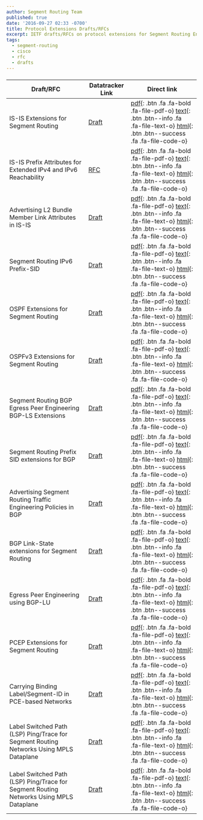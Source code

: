 ```yaml
---
author: Segment Routing Team
published: true
date: '2016-09-27 02:33 -0700'
title: Protocol Extensions Drafts/RFCs
excerpt: IETF drafts/RFCs on protocol extensions for Segment Routing Enablement.
tags:
  - segment-routing
  - cisco
  - rfc
  - drafts
---
```

<h3 class="archive-subtitle"></h3>
  
[draft-rfc-1-link]: https://datatracker.ietf.org/doc/draft-ietf-isis-segment-routing-extensions/
[draft-rfc-1-pdf]: https://tools.ietf.org/pdf/draft-ietf-isis-segment-routing-extensions-07.pdf
[draft-rfc-1-html]: https://tools.ietf.org/html/draft-ietf-isis-segment-routing-extensions-07
[draft-rfc-1-text]: https://www.ietf.org/id/draft-ietf-isis-segment-routing-extensions-07.txt

[draft-rfc-2-link]: https://datatracker.ietf.org/doc/rfc7794/
[draft-rfc-2-pdf]:  https://www.rfc-editor.org/rfc/pdfrfc/rfc7794.txt.pdf
[draft-rfc-2-html]: https://tools.ietf.org/html/rfc7794
[draft-rfc-2-text]: https://www.rfc-editor.org/rfc/rfc7794.txt

[draft-rfc-3-link]: https://datatracker.ietf.org/doc/draft-ietf-isis-l2bundles/
[draft-rfc-3-pdf]: https://tools.ietf.org/pdf/draft-ietf-isis-l2bundles-02.pdf
[draft-rfc-3-html]: https://tools.ietf.org/html/draft-ietf-isis-l2bundles-02
[draft-rfc-3-text]: https://www.ietf.org/id/draft-ietf-isis-l2bundles-02.txt

[draft-rfc-4-link]: https://datatracker.ietf.org/doc/draft-previdi-isis-ipv6-prefix-sid/
[draft-rfc-4-pdf]: https://tools.ietf.org/pdf/draft-previdi-isis-ipv6-prefix-sid-02.pdf
[draft-rfc-4-html]: https://tools.ietf.org/html/draft-previdi-isis-ipv6-prefix-sid-02
[draft-rfc-4-text]: https://www.ietf.org/id/draft-previdi-isis-ipv6-prefix-sid-02.txt

[draft-rfc-5-link]: https://datatracker.ietf.org/doc/draft-ietf-ospf-segment-routing-extensions/
[draft-rfc-5-pdf]:  https://tools.ietf.org/pdf/draft-ietf-ospf-segment-routing-extensions-09.pdf
[draft-rfc-5-html]: https://tools.ietf.org/html/draft-ietf-ospf-segment-routing-extensions-09
[draft-rfc-5-text]: https://www.ietf.org/id/draft-ietf-ospf-segment-routing-extensions-09.txt

[draft-rfc-6-link]: https://datatracker.ietf.org/doc/draft-ietf-ospf-ospfv3-segment-routing-extensions/
[draft-rfc-6-pdf]:  https://tools.ietf.org/pdf/draft-ietf-ospf-ospfv3-segment-routing-extensions-06.pdf
[draft-rfc-6-html]: https://tools.ietf.org/html/draft-ietf-ospf-ospfv3-segment-routing-extensions-06
[draft-rfc-6-text]: https://www.ietf.org/id/draft-ietf-ospf-ospfv3-segment-routing-extensions-06.txt

[draft-rfc-7-link]: https://datatracker.ietf.org/doc/draft-ietf-idr-bgpls-segment-routing-epe/
[draft-rfc-7-pdf]: https://tools.ietf.org/pdf/draft-ietf-idr-bgpls-segment-routing-epe-05.pdf
[draft-rfc-7-html]: https://tools.ietf.org/html/draft-ietf-idr-bgpls-segment-routing-epe-05
[draft-rfc-7-text]: https://www.ietf.org/id/draft-ietf-idr-bgpls-segment-routing-epe-05.txt

[draft-rfc-8-link]: https://datatracker.ietf.org/doc/draft-ietf-idr-bgp-prefix-sid/
[draft-rfc-8-pdf]: https://tools.ietf.org/pdf/draft-ietf-idr-bgp-prefix-sid-03.pdf
[draft-rfc-8-html]: https://tools.ietf.org/html/draft-ietf-idr-bgp-prefix-sid-03
[draft-rfc-8-text]: https://www.ietf.org/id/draft-ietf-idr-bgp-prefix-sid-03.txt

[draft-rfc-9-link]: https://datatracker.ietf.org/doc/draft-previdi-idr-segment-routing-te-policy/
[draft-rfc-9-pdf]: https://tools.ietf.org/pdf/draft-previdi-idr-segment-routing-te-policy-01.pdf
[draft-rfc-9-html]: https://tools.ietf.org/html/draft-previdi-idr-segment-routing-te-policy-01
[draft-rfc-9-text]: https://www.ietf.org/id/draft-previdi-idr-segment-routing-te-policy-01.txt

[draft-rfc-10-link]: https://datatracker.ietf.org/doc/draft-gredler-idr-bgp-ls-segment-routing-ext/
[draft-rfc-10-pdf]: https://tools.ietf.org/pdf/draft-gredler-idr-bgp-ls-segment-routing-ext-03.pdf
[draft-rfc-10-html]: https://tools.ietf.org/html/draft-gredler-idr-bgp-ls-segment-routing-ext-03
[draft-rfc-10-text]: https://www.ietf.org/id/draft-gredler-idr-bgp-ls-segment-routing-ext-03.txt

[draft-rfc-11-link]: https://datatracker.ietf.org/doc/draft-gredler-idr-bgplu-epe/
[draft-rfc-11-pdf]: https://tools.ietf.org/pdf/draft-gredler-idr-bgplu-epe-06.pdf
[draft-rfc-11-html]: https://tools.ietf.org/html/draft-gredler-idr-bgplu-epe-06
[draft-rfc-11-text]: https://www.ietf.org/id/draft-gredler-idr-bgplu-epe-06.txt

[draft-rfc-12-link]: https://datatracker.ietf.org/doc/draft-ietf-pce-segment-routing/
[draft-rfc-12-pdf]: https://tools.ietf.org/pdf/draft-ietf-pce-segment-routing-07.pdf
[draft-rfc-12-html]: https://tools.ietf.org/html/draft-ietf-pce-segment-routing-07
[draft-rfc-12-text]: https://www.ietf.org/archive/id/draft-ietf-pce-segment-routing-07.txt

[draft-rfc-13-link]: https://datatracker.ietf.org/doc/draft-sivabalan-pce-binding-label-sid/
[draft-rfc-13-pdf]: https://tools.ietf.org/pdf/draft-sivabalan-pce-binding-label-sid-01.pdf
[draft-rfc-13-html]: https://tools.ietf.org/html/draft-sivabalan-pce-binding-label-sid-01
[draft-rfc-13-text]: https://www.ietf.org/archive/id/draft-sivabalan-pce-binding-label-sid-01.txt

[draft-rfc-14-link]: https://datatracker.ietf.org/doc/draft-ietf-mpls-spring-lsp-ping/
[draft-rfc-14-pdf]: https://tools.ietf.org/pdf/draft-ietf-mpls-spring-lsp-ping-00.pdf
[draft-rfc-14-html]: https://tools.ietf.org/html/draft-ietf-mpls-spring-lsp-ping-00
[draft-rfc-14-text]: https://www.ietf.org/id/draft-ietf-mpls-spring-lsp-ping-00.txt

[draft-rfc-15-link]: https://datatracker.ietf.org/doc/draft-ietf-mpls-spring-lsp-ping/
[draft-rfc-15-pdf]: https://tools.ietf.org/pdf/draft-ietf-mpls-spring-lsp-ping-00.pdf
[draft-rfc-15-html]: https://tools.ietf.org/html/draft-ietf-mpls-spring-lsp-ping-00
[draft-rfc-15-text]: https://www.ietf.org/id/draft-ietf-mpls-spring-lsp-ping-00.txt




| Draft/RFC            | Datatracker Link   | Direct link                                       |
| --------             | ---------          | -----------                                       |
| IS-IS Extensions for Segment Routing  |[Draft][draft-rfc-1-link]  |  [ pdf][draft-rfc-1-pdf]{: .btn .fa .fa-bold .fa-file-pdf-o} [ text][draft-rfc-1-text]{: .btn .btn--info .fa .fa-file-text-o} [ html][draft-rfc-1-html]{: .btn .btn--success .fa .fa-file-code-o}                             | 
| IS-IS Prefix Attributes for Extended IPv4 and IPv6 Reachability  |   [RFC][draft-rfc-2-link]  |  [ pdf][draft-rfc-2-pdf]{: .btn .fa .fa-bold .fa-file-pdf-o} [ text][draft-rfc-2-text]{: .btn .btn--info .fa .fa-file-text-o} [ html][draft-rfc-2-html]{: .btn .btn--success .fa .fa-file-code-o}  |
| Advertising L2 Bundle Member Link Attributes in IS-IS   |   [Draft][draft-rfc-3-link]  |  [ pdf][draft-rfc-3-pdf]{: .btn .fa .fa-bold .fa-file-pdf-o} [ text][draft-rfc-3-text]{: .btn .btn--info .fa .fa-file-text-o} [ html][draft-rfc-3-html]{: .btn .btn--success .fa .fa-file-code-o}        | 
| Segment Routing IPv6 Prefix-SID  |  [Draft][draft-rfc-4-link]  |  [ pdf][draft-rfc-4-pdf]{: .btn .fa .fa-bold .fa-file-pdf-o} [ text][draft-rfc-4-text]{: .btn .btn--info .fa .fa-file-text-o} [ html][draft-rfc-4-html]{: .btn .btn--success .fa .fa-file-code-o}                               | 
| OSPF Extensions for Segment Routing  |   [Draft][draft-rfc-5-link]  |  [ pdf][draft-rfc-5-pdf]{: .btn .fa .fa-bold .fa-file-pdf-o} [ text][draft-rfc-5-text]{: .btn .btn--info .fa .fa-file-text-o} [ html][draft-rfc-5-html]{: .btn .btn--success .fa .fa-file-code-o}                             | 
| OSPFv3 Extensions for Segment Routing  |       [Draft][draft-rfc-6-link]  |  [ pdf][draft-rfc-6-pdf]{: .btn .fa .fa-bold .fa-file-pdf-o} [ text][draft-rfc-6-text]{: .btn .btn--info .fa .fa-file-text-o} [ html][draft-rfc-6-html]{: .btn .btn--success .fa .fa-file-code-o}        | 
| Segment Routing BGP Egress Peer Engineering BGP-LS Extensions  |[Draft][draft-rfc-7-link]|[ pdf][draft-rfc-7-pdf]{: .btn .fa .fa-bold .fa-file-pdf-o} [ text][draft-rfc-7-text]{: .btn .btn--info .fa .fa-file-text-o} [ html][draft-rfc-7-html]{: .btn .btn--success .fa .fa-file-code-o}        | 
| Segment Routing Prefix SID extensions for BGP |  [Draft][draft-rfc-8-link]|[ pdf][draft-rfc-8-pdf]{: .btn .fa .fa-bold .fa-file-pdf-o} [ text][draft-rfc-8-text]{: .btn .btn--info .fa .fa-file-text-o} [ html][draft-rfc-8-html]{: .btn .btn--success .fa .fa-file-code-o}                     |
| Advertising Segment Routing Traffic Engineering Policies in BGP | [Draft][draft-rfc-9-link]|[ pdf][draft-rfc-9-pdf]{: .btn .fa .fa-bold .fa-file-pdf-o} [ text][draft-rfc-9-text]{: .btn .btn--info .fa .fa-file-text-o} [ html][draft-rfc-9-html]{: .btn .btn--success .fa .fa-file-code-o}   |
| BGP Link-State extensions for Segment Routing | [Draft][draft-rfc-10-link]|[ pdf][draft-rfc-10-pdf]{: .btn .fa .fa-bold .fa-file-pdf-o} [ text][draft-rfc-10-text]{: .btn .btn--info .fa .fa-file-text-o} [ html][draft-rfc-10-html]{: .btn .btn--success .fa .fa-file-code-o}               |
| Egress Peer Engineering using BGP-LU | [Draft][draft-rfc-11-link]|[ pdf][draft-rfc-11-pdf]{: .btn .fa .fa-bold .fa-file-pdf-o} [ text][draft-rfc-11-text]{: .btn .btn--info .fa .fa-file-text-o} [ html][draft-rfc-11-html]{: .btn .btn--success .fa .fa-file-code-o}                         |
| PCEP Extensions for Segment Routing | [Draft][draft-rfc-12-link]|[ pdf][draft-rfc-12-pdf]{: .btn .fa .fa-bold .fa-file-pdf-o} [ text][draft-rfc-12-text]{: .btn .btn--info .fa .fa-file-text-o} [ html][draft-rfc-12-html]{: .btn .btn--success .fa .fa-file-code-o}                              |
| Carrying Binding Label/Segment-ID in PCE-based Networks |[Draft][draft-rfc-13-link]|[ pdf][draft-rfc-13-pdf]{: .btn .fa .fa-bold .fa-file-pdf-o} [ text][draft-rfc-13-text]{: .btn .btn--info .fa .fa-file-text-o} [ html][draft-rfc-13-html]{: .btn .btn--success .fa .fa-file-code-o}  |
| Label Switched Path (LSP) Ping/Trace for Segment Routing Networks Using MPLS Dataplane|[Draft][draft-rfc-14-link]|[ pdf][draft-rfc-14-pdf]{: .btn .fa .fa-bold .fa-file-pdf-o} [ text][draft-rfc-14-text]{: .btn .btn--info .fa .fa-file-text-o} [ html][draft-rfc-14-html]{: .btn .btn--success .fa .fa-file-code-o}                                                                   |
| Label Switched Path (LSP) Ping/Trace for Segment Routing Networks Using MPLS Dataplane|[Draft][draft-rfc-15-link]|[ pdf][draft-rfc-15-pdf]{: .btn .fa .fa-bold .fa-file-pdf-o} [ text][draft-rfc-15-text]{: .btn .btn--info .fa .fa-file-text-o} [ html][draft-rfc-15-html]{: .btn .btn--success .fa .fa-file-code-o}                                                                   |
